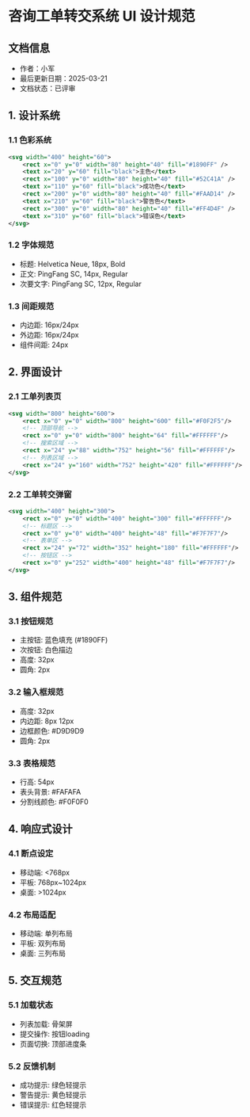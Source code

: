  # 咨询工单转交系统 UI 设计规范

## 文档信息
- 作者：小军
- 最后更新日期：2025-03-21
- 文档状态：已评审

## 1. 设计系统

### 1.1 色彩系统
```svg
<svg width="400" height="60">
    <rect x="0" y="0" width="80" height="40" fill="#1890FF" />
    <text x="20" y="60" fill="black">主色</text>
    <rect x="100" y="0" width="80" height="40" fill="#52C41A" />
    <text x="110" y="60" fill="black">成功色</text>
    <rect x="200" y="0" width="80" height="40" fill="#FAAD14" />
    <text x="210" y="60" fill="black">警告色</text>
    <rect x="300" y="0" width="80" height="40" fill="#FF4D4F" />
    <text x="310" y="60" fill="black">错误色</text>
</svg>
```

### 1.2 字体规范
- 标题: Helvetica Neue, 18px, Bold
- 正文: PingFang SC, 14px, Regular
- 次要文字: PingFang SC, 12px, Regular

### 1.3 间距规范
- 内边距: 16px/24px
- 外边距: 16px/24px
- 组件间距: 24px

## 2. 界面设计

### 2.1 工单列表页
```svg
<svg width="800" height="600">
    <rect x="0" y="0" width="800" height="600" fill="#F0F2F5"/>
    <!-- 顶部导航 -->
    <rect x="0" y="0" width="800" height="64" fill="#FFFFFF"/>
    <!-- 搜索区域 -->
    <rect x="24" y="88" width="752" height="56" fill="#FFFFFF"/>
    <!-- 列表区域 -->
    <rect x="24" y="160" width="752" height="420" fill="#FFFFFF"/>
</svg>
```

### 2.2 工单转交弹窗
```svg
<svg width="400" height="300">
    <rect x="0" y="0" width="400" height="300" fill="#FFFFFF"/>
    <!-- 标题区 -->
    <rect x="0" y="0" width="400" height="48" fill="#F7F7F7"/>
    <!-- 表单区 -->
    <rect x="24" y="72" width="352" height="180" fill="#FFFFFF"/>
    <!-- 按钮区 -->
    <rect x="0" y="252" width="400" height="48" fill="#F7F7F7"/>
</svg>
```

## 3. 组件规范

### 3.1 按钮规范
- 主按钮: 蓝色填充 (#1890FF)
- 次按钮: 白色描边
- 高度: 32px
- 圆角: 2px

### 3.2 输入框规范
- 高度: 32px
- 内边距: 8px 12px
- 边框颜色: #D9D9D9
- 圆角: 2px

### 3.3 表格规范
- 行高: 54px
- 表头背景: #FAFAFA
- 分割线颜色: #F0F0F0

## 4. 响应式设计

### 4.1 断点设定
- 移动端: <768px
- 平板: 768px~1024px
- 桌面: >1024px

### 4.2 布局适配
- 移动端: 单列布局
- 平板: 双列布局
- 桌面: 三列布局

## 5. 交互规范

### 5.1 加载状态
- 列表加载: 骨架屏
- 提交操作: 按钮loading
- 页面切换: 顶部进度条

### 5.2 反馈机制
- 成功提示: 绿色轻提示
- 警告提示: 黄色轻提示
- 错误提示: 红色轻提示